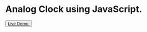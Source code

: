 # Analog Clock using JavaScript.

<button><a href="https://pktherock.github.io/New-Analog-Clock/">Live Demo!</a></button>
